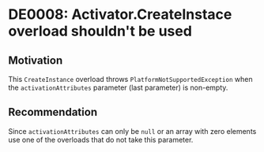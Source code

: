 <!--
M:System.Activator.CreateInstance(System.Type,System.Reflection.BindingFlags,System.Reflection.Binder,System.Object[],System.Globalization.CultureInfo,System.Object[])
M:System.Activator.CreateInstance(System.Type,System.Object[],System.Object[])
-->

# DE0008: Activator.CreateInstace overload shouldn't be used

## Motivation

This `CreateInstance` overload throws `PlatformNotSupportedException` when the `activationAttributes` parameter (last parameter) is non-empty.

## Recommendation

Since `activationAttributes` can only be `null` or an array with zero elements use one of the overloads that do not take this parameter.
